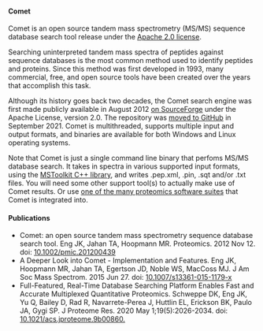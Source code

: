 #### Comet

Comet is an open source tandem mass spectrometry (MS/MS) sequence database search tool release under the [Apache 2.0 license](https://www.apache.org/licenses/LICENSE-2.0).

Searching uninterpreted tandem mass spectra of peptides against sequence databases is the most common method used to identify peptides and proteins. Since this method was first developed in 1993, many commercial, free, and open source tools have been created over the years that accomplish this task.

Although its history goes back two decades, the Comet search engine was first made publicly available in August 2012 [on SourceForge](https://sourceforge.net/projects/comet-ms/) under the Apache License, version 2.0. The repository was [moved to GitHub](https://github.com/UWPR/Comet) in September 2021.  Comet is multithreaded, supports multiple input and output formats, and binaries are available for both Windows and Linux operating systems.

Note that Comet is just a single command line binary that perfoms  MS/MS database search. It takes in spectra in various supported input formats, using the [MSToolkit C++ library](https://github.com/mhoopmann/mstoolkit), and writes .pep.xml, .pin, .sqt and/or .txt files. You will need some other support tool(s) to actually make use of Comet results. Or use [one of the many proteomics software suites](./releases/) that Comet is integrated into.

#### Publications
- Comet: an open source tandem mass spectrometry sequence database search tool.
Eng JK, Jahan TA, Hoopmann MR. Proteomics. 2012 Nov 12.
doi: [10.1002/pmic.201200439](http://onlinelibrary.wiley.com/doi/10.1002/pmic.201200439/abstract)
- A Deeper Look into Comet - Implementation and Features.
Eng JK, Hoopmann MR, Jahan TA, Egertson JD, Noble WS, MacCoss MJ. J Am Soc Mass Spectrom. 2015 Jun 27.
doi: [10.1007/s13361-015-1179-x](http://link.springer.com/article/10.1007%2Fs13361-015-1179-x)
- Full-Featured, Real-Time Database Searching Platform Enables Fast and Accurate Multiplexed Quantitative Proteomics.
Schweppe DK, Eng JK, Yu Q, Bailey D, Rad R, Navarrete-Perea J, Huttlin EL, Erickson BK, Paulo JA, Gygi SP.
J Proteome Res. 2020 May 1;19(5):2026-2034.
doi: [10.1021/acs.jproteome.9b00860.](https://pubs.acs.org/doi/abs/10.1021/acs.jproteome.9b00860)

